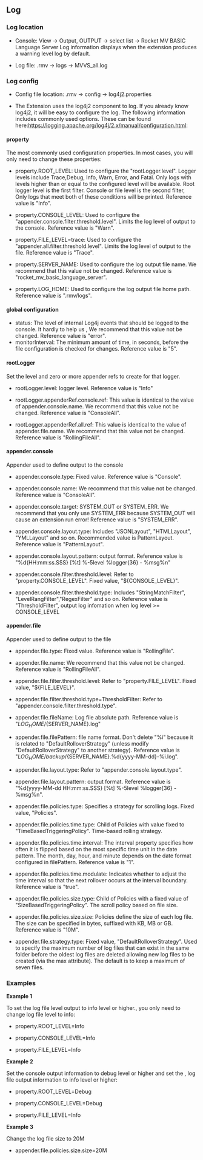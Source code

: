 ## Log

### Log location

 - Console: View -> Output, OUTPUT -> select list -> Rocket MV BASIC Language Server
  Log information displays when the extension produces a warning level log by default.
 
 - Log file: .rmv -> logs -> MVVS_all.log
  
### Log config
 
 - Config file location: .rmv -> config -> log4j2.properties
 
 - The Extension uses the log4j2 component to log. If you already know log4j2, it will be easy to configure the log. The following information includes commonly used options. These can be found here:https://logging.apache.org/log4j/2.x/manual/configuration.html:

#### property

The most commonly used configuration properties. In most cases,  you will only need to change these properties:

 - property.ROOT_LEVEL: Used to configure the "rootLogger.level". Logger levels include Trace,Debug, Info, Warn, Error, and Fatal. Only logs with levels higher than or equal to the configured level will be available. Root logger level is the first filter. Console or file level is the second filter, Only logs that meet both of these conditions will be printed. Reference  value is "Info".
  
 - property.CONSOLE_LEVEL: Used to configure the "appender.console.filter.threshold.level". Limits the log level of output to the console. Reference value is "Warn".
 
 - property.FILE_LEVEL=trace: Used to configure the "appender.all.filter.threshold.level". Limits the log level of output to the file. Reference value is "Trace".

 - property.SERVER_NAME: Used to configure the log output file name. We recommend that this value not be changed. Reference value is "rocket_mv_basic_language_server".

 - property.LOG_HOME: Used to configure the log output file home path. Reference value is ".rmv/logs".
  
#### global configuration

 - status: The level of internal Log4j events that should be logged to the console. It hardly to help us , We recommend that this value not be changed. Reference value is "error".
 - monitorInterval: The minimum amount of time, in seconds, before the file configuration is checked for changes. Reference value is "5".

#### rootLogger

Set the level and zero or more appender refs to create for that logger.

 - rootLogger.level: logger level. Reference value is "Info"
 
 - rootLogger.appenderRef.console.ref: This value is identical to the value of appender.console.name. We recommend that this value not be changed. Reference value is "ConsoleAll".

 - rootLogger.appenderRef.all.ref: This value is identical to the value of appender.file.name. We recommend that this value not be changed. Reference value is "RollingFileAll".

#### appender.console

Appender used to define output to the console

 - appender.console.type: Fixed value. Reference value is "Console".
 
 - appender.console.name: We recommend that this value not be changed. Reference value is "ConsoleAll".
 
 - appender.console.target: SYSTEM_OUT or SYSTEM_ERR. We recommend that you only use SYSTEM_ERR because SYSTEM_OUT will cause an extension run error! Reference value is "SYSTEM_ERR".
 
 - appender.console.layout.type: Includes "JSONLayout", "HTMLLayout", "YMLLayout" and so on. Recommended value is PatternLayout. Reference value is "PatternLayout".

 - appender.console.layout.pattern: output format. Reference value is "%d{HH:mm:ss.SSS} [%t] %-5level %logger{36} - %msg%n"

 - appender.console.filter.threshold.level: Refer to "property.CONSOLE_LEVEL". Fixed value, "${CONSOLE_LEVEL}".

 - appender.console.filter.threshold.type: Includes "StringMatchFilter", "LevelRangFilter","RegexFilter" and so on. Reference value is "ThresholdFilter", output log infomation when log level >= CONSOLE_LEVEL

#### appender.file

Appender used to define output to the file

 - appender.file.type: Fixed value. Reference value is "RollingFile".
 
 - appender.file.name: We recommend that this value not be changed. Reference value is "RollingFileAll".

 - appender.file.filter.threshold.level: Refer to "property.FILE_LEVEL". Fixed value, "${FILE_LEVEL}".

 - appender.file.filter.threshold.type=ThresholdFilter: Refer to "appender.console.filter.threshold.type".

 - appender.file.fileName: Log file absolute path. Reference value is "${LOG_HOME}/${SERVER_NAME}.log"

 - appender.file.filePattern: file name format. Don't delete "%i" because it is related to "DefaultRolloverStrategy" (unless modify "DefaultRolloverStrategy" to another strategy). Reference value is "${LOG_HOME}/backup/${SERVER_NAME}.%d{yyyy-MM-dd}-%i.log".

 - appender.file.layout.type: Refer to "appender.console.layout.type".
 
 - appender.file.layout.pattern: output format. Reference value is "%d{yyyy-MM-dd HH:mm:ss.SSS} [%t] %-5level %logger{36} - %msg%n".
 
 - appender.file.policies.type: Specifies a strategy for scrolling logs. Fixed value, "Policies".
 
 - appender.file.policies.time.type: Child of Policies with value fixed to "TimeBasedTriggeringPolicy". Time-based rolling strategy.
 
 - appender.file.policies.time.interval: The interval property specifies how often it is flipped  based on the most specific time unit in the date pattern. The month, day, hour, and minute depends on the date format configured in filePattern. Reference value is "1".

 - appender.file.policies.time.modulate: Indicates whether to adjust the time interval so that the next rollover occurs at the interval boundary. Reference value is "true".
  
 - appender.file.policies.size.type: Child of Policies with a fixed value of "SizeBasedTriggeringPolicy". The scroll policy based on file size.

 - appender.file.policies.size.size: Policies define the size of each log file. The size can be specified in bytes, suffixed with KB, MB or GB. Reference value is "10M".

 - appender.file.strategy.type: Fixed value, "DefaultRolloverStrategy". Used to specify the maximum number of log files that can exist in the same folder before the oldest log files are deleted  allowing new log files to be created  (via the max attribute). The default is to keep a maximum of seven files.
  
### Examples

**Example 1**

To set the log file level output to info level or higher., you only need to change log file level to info:

 - property.ROOT_LEVEL=Info

 - property.CONSOLE_LEVEL=Info

 - property.FILE_LEVEL=Info

**Example 2**

Set the console output information to debug level or higher and set the , log file output information to info level or higher:

 - property.ROOT_LEVEL=Debug

 - property.CONSOLE_LEVEL=Debug

 - property.FILE_LEVEL=Info

**Example 3**

Change the log file size to 20M

 - appender.file.policies.size.size=20M
 